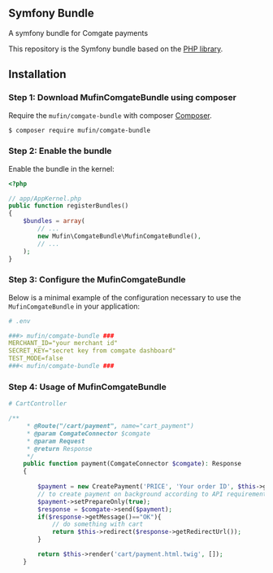 ## Symfony Bundle

A symfony bundle for Comgate payments

This repository is the Symfony bundle based on the [PHP library](https://github.com/acmephp/core).

Installation
------------

### Step 1: Download MufinComgateBundle using composer

Require the `mufin/comgate-bundle` with composer [Composer](http://getcomposer.org/).

```bash
$ composer require mufin/comgate-bundle
```

### Step 2: Enable the bundle

Enable the bundle in the kernel:

```php
<?php

// app/AppKernel.php
public function registerBundles()
{
    $bundles = array(
        // ...
        new Mufin\ComgateBundle\MufinComgateBundle(),
        // ...
    );
}
```

### Step 3: Configure the MufinComgateBundle

Below is a minimal example of the configuration necessary to use the
`MufinComgateBundle` in your application:

```yml
# .env

###> mufin/comgate-bundle ###
MERCHANT_ID="your merchant id"
SECRET_KEY="secret key from comgate dashboard"
TEST_MODE=false
###< mufin/comgate-bundle ###
```

### Step 4: Usage of MufinComgateBundle

```php
# CartController

/**
     * @Route("/cart/payment", name="cart_payment")
     * @param ComgateConnector $comgate
     * @param Request
     * @return Response
     */
    public function payment(ComgateConnector $comgate): Response
    {
        
        $payment = new CreatePayment('PRICE', 'Your order ID', $this->getUser()->getEmail(), 'Some product');
        // to create payment on background according to API requirements
        $payment->setPrepareOnly(true);
        $response = $comgate->send($payment);
        if($response->getMessage()=="OK"){
            // do something with cart
            return $this->redirect($response->getRedirectUrl());
        }

        return $this->render('cart/payment.html.twig', []);
    }

```

